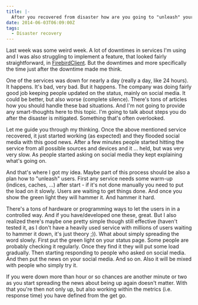 ```yaml
---
title: |-
  After you recovered from disaster how are you going to "unleash" your users?
date: 2014-06-03T06:09:00Z
tags:
  - Disaster recovery
---
```

Last week was some weird week. A lot of downtimes in services I'm using and I was also struggling to implement a feature, that looked fairly straightforward, in [FirebirdClient][1]. But the downtimes and more specifically the time just after the downtime made me think.

One of the services was down for nearly a day (really a day, like 24 hours). It happens. It's bad, very bad. But it happens. The company was doing fairly good job keeping people updated on the status, mainly on social media. It could be better, but also worse (complete silence). There's tons of articles how you should handle these bad situations. And I'm not going to provide any smart-thoughts here to this topic. I'm going to talk about steps you do after the disaster is mitigated. Something that's often overlooked.

<!-- excerpt -->

Let me guide you through my thinking. Once the above mentioned service recovered, it just started working (as expected) and they flooded social media with this good news. After a few minutes people started hitting the service from all possible sources and devices and it ... held, but was very very slow. As people started asking on social media they kept explaining what's going on.

And that's where I got my idea. Maybe part of this process should be also a plan how to "unleash" users. First any service needs some warm-up (indices, caches, ...) after start - if it's not done manually you need to put the load on it slowly. Users are waiting to get things done. And once you show the green light they will hammer it. And hammer it hard.

There's a tons of hardware or programming ways to let the users in in a controlled way. And if you have/developed one these, great. But I also realized there's maybe one pretty simple though still effective (haven't tested it, as I don't have a heavily used service with millions of users waiting to hammer it down, it's just theory ;)). What about simply spreading the word slowly. First put the green light on your status page. Some people are probably checking it regularly. Once they find it they will put some load gradually. Then starting responding to people who asked on social media. And then put the news on your social media. And so on. Also it will be mixed with people who simply try it.

If you were down more than hour or so chances are another minute or two as you start spreading the news about being up again doesn't matter. With that you're then not only up, but also working within the metrics (i.e. response time) you have defined from the get go.

[1]: http://www.firebirdsql.org/en/net-provider/
